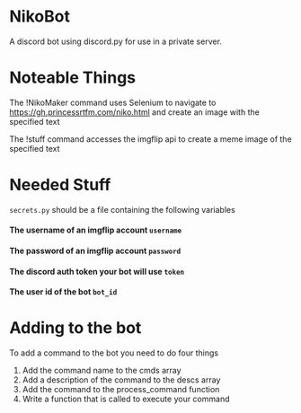 # NikoBot
A discord bot using discord.py for use in a private server.


# Noteable Things
The !NikoMaker command uses Selenium to navigate to https://gh.princessrtfm.com/niko.html and create an image with the specified text

The !stuff command accesses the imgflip api to create a meme image of the specified text


# Needed Stuff
`secrets.py` should be a file containing the following variables

#### The username of an imgflip account `username`
#### The password of an imgflip account `password`
#### The discord auth token your bot will use `token`
#### The user id of the bot `bot_id`


# Adding to the bot
To add a command to the bot you need to do four things

1. Add the command name to the cmds array
2. Add a description of the command to the descs array
3. Add the command to the process_command function
4. Write a function that is called to execute your command